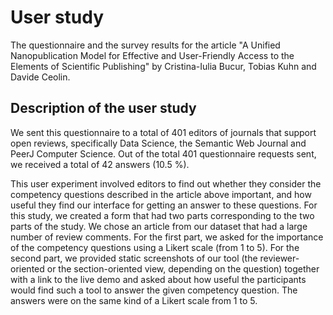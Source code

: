 # User study

The questionnaire and the survey results for the article "A Unified Nanopublication Model for Effective and User-Friendly Access to the Elements of Scientific Publishing" by Cristina-Iulia Bucur, Tobias Kuhn and Davide Ceolin.

## Description of the user study

We sent this questionnaire to a total of 401 editors of journals that support open reviews, specifically Data Science, the Semantic Web Journal and PeerJ Computer Science. Out of the total 401 questionnaire requests sent, we received a total of 42 answers (10.5 %). 

This user experiment involved editors to find out whether they consider the competency questions described in the article above important, and how useful they find our interface for getting an answer to these questions. For this study, we created a form that had two parts corresponding to the two parts of the study. We chose an article from our dataset that had a large number of review comments. For the first part, we asked for the importance of the competency questions using a Likert scale (from 1 to 5). For the second part, we provided static screenshots of our tool (the reviewer-oriented or the section-oriented view, depending on the question) together with a link to the live demo and asked about how useful the participants would find such a tool to answer the given competency question. The answers were on the same kind of a Likert scale from 1 to 5.
